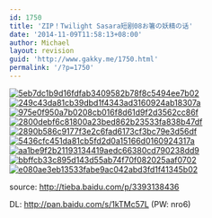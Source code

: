 ```yaml
---
id: 1750
title: 'ZIP！Twilight Sasara短剧08お箸の妖精の话'
date: '2014-11-09T11:58:13+08:00'
author: Michael
layout: revision
guid: 'http://www.gakky.me/1750.html'
permalink: '/?p=1750'
---
```


[![5eb7dc1b9d16fdfab3409582b78f8c5494ee7b02](http://www.yui-aragaki.org/wp-content/uploads/2014/11/5eb7dc1b9d16fdfab3409582b78f8c5494ee7b02.jpg)](http://www.yui-aragaki.org/wp-content/uploads/2014/11/5eb7dc1b9d16fdfab3409582b78f8c5494ee7b02.jpg) [![249c43da81cb39dbd1f4343ad3160924ab18307a](http://www.yui-aragaki.org/wp-content/uploads/2014/11/249c43da81cb39dbd1f4343ad3160924ab18307a.jpg)](http://www.yui-aragaki.org/wp-content/uploads/2014/11/249c43da81cb39dbd1f4343ad3160924ab18307a.jpg) [![975e0f950a7b0208cb016f8d61d9f2d3562cc86f](http://www.yui-aragaki.org/wp-content/uploads/2014/11/975e0f950a7b0208cb016f8d61d9f2d3562cc86f.jpg)](http://www.yui-aragaki.org/wp-content/uploads/2014/11/975e0f950a7b0208cb016f8d61d9f2d3562cc86f.jpg) [![2800debf6c81800a23bed862b23533fa838b47df](http://www.yui-aragaki.org/wp-content/uploads/2014/11/2800debf6c81800a23bed862b23533fa838b47df.jpg)](http://www.yui-aragaki.org/wp-content/uploads/2014/11/2800debf6c81800a23bed862b23533fa838b47df.jpg) [![2890b586c9177f3e2c6fad6173cf3bc79e3d56df](http://www.yui-aragaki.org/wp-content/uploads/2014/11/2890b586c9177f3e2c6fad6173cf3bc79e3d56df.jpg)](http://www.yui-aragaki.org/wp-content/uploads/2014/11/2890b586c9177f3e2c6fad6173cf3bc79e3d56df.jpg) [![5436cfc451da81cb5fd2d0a15166d0160924317a](http://www.yui-aragaki.org/wp-content/uploads/2014/11/5436cfc451da81cb5fd2d0a15166d0160924317a.jpg)](http://www.yui-aragaki.org/wp-content/uploads/2014/11/5436cfc451da81cb5fd2d0a15166d0160924317a.jpg) [![aa1be9f2b21193134419aedc66380cd790238dd9](http://www.yui-aragaki.org/wp-content/uploads/2014/11/aa1be9f2b21193134419aedc66380cd790238dd9.jpg)](http://www.yui-aragaki.org/wp-content/uploads/2014/11/aa1be9f2b21193134419aedc66380cd790238dd9.jpg) [![bbffcb33c895d143d55ab74f70f082025aaf0702](http://www.yui-aragaki.org/wp-content/uploads/2014/11/bbffcb33c895d143d55ab74f70f082025aaf0702.jpg)](http://www.yui-aragaki.org/wp-content/uploads/2014/11/bbffcb33c895d143d55ab74f70f082025aaf0702.jpg) [![e080ae3eb13533fabe9ac042abd3fd1f41345b02](http://www.yui-aragaki.org/wp-content/uploads/2014/11/e080ae3eb13533fabe9ac042abd3fd1f41345b02.jpg)](http://www.yui-aragaki.org/wp-content/uploads/2014/11/e080ae3eb13533fabe9ac042abd3fd1f41345b02.jpg)

source: <http://tieba.baidu.com/p/3393138436>

DL: <http://pan.baidu.com/s/1kTMc57L> (PW: nro6)